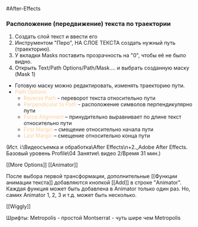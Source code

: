 #After-Effects 

### Расположение (передвижение) текста по траектории
1. Создать слой текст и ввести его
2. Инструментом "Перо", НА СЛОЕ ТЕКСТА создать нужный путь (траекторию).
3. У вкладки Masks поставить прозрачность на "0", чтобы её не было видно.
4.  Открыть Text/Path Options/Path/Mask.... и выбрать созданную маску (Mask 1)
- Готовую маску можно редактировать, изменять траекторию пути.
- <span style='color:#ffcc99'>Path Options</span>
	- <span style='color:#ffcc99'>Reverse Path </span>- переворот текста относительно пути
	- <span style='color:#ffcc99'>Perpendicular to Path</span> -  расположение символов перпендикулярно пути
	- <span style='color:#ffcc99'>Force Alignment</span> – принудительно выравнивает по длине текст относительно пути
	- <span style='color:#ffcc99'>First Margin</span> – смещение относительно начала пути
	- <span style='color:#ffcc99'>Last Margin</span> – смещение относительно конца пути

(Ист. i:\Видеосъемка и обработка\After Effects\n+2._Adobe After Effects. Базовый уровень Profile\04 Занятие\ видео 2/Время 31 мин.)

[[More Options]]
[[Animator]] 

После выбора первой трансформации, дополнительные [[Функции анимации текста]] добавляются кнопкой [[Add]] в строке "Animator". Каждая функция может быть добавлена в Animator только один раз. Но, самих Animator 1, 2, 3 и т.д. может быть несколько.

[[Wiggly]]

Шрифты:
Metropolis - простой
Montserrat - чуть шире чем Metropolis
